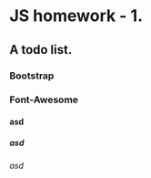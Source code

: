 # JS homework - 1.
  
## A todo list.

### Bootstrap
### Font-Awesome



#### asd
##### asd
###### asd
